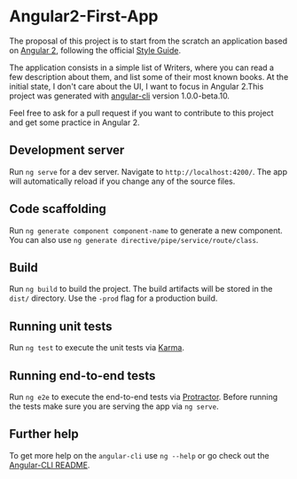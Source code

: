 # Angular2-First-App

The proposal of this project is to start from the scratch an application based on [Angular 2](https://angular.io/), following the official [Style Guide](https://angular.io/docs/ts/latest/guide/style-guide.html).

The application consists in a simple list of Writers, where you can read a few description about them, and list some of their 
most known books. At the initial state, I don't care about the UI, I want to focus in Angular 2.This project was generated with [angular-cli](https://github.com/angular/angular-cli) version 1.0.0-beta.10.

Feel free to ask for a pull request if you want to contribute to this project and get some practice in Angular 2.

## Development server
Run `ng serve` for a dev server. Navigate to `http://localhost:4200/`. The app will automatically reload if you change any of the source files.

## Code scaffolding

Run `ng generate component component-name` to generate a new component. You can also use `ng generate directive/pipe/service/route/class`.

## Build

Run `ng build` to build the project. The build artifacts will be stored in the `dist/` directory. Use the `-prod` flag for a production build.

## Running unit tests

Run `ng test` to execute the unit tests via [Karma](https://karma-runner.github.io).

## Running end-to-end tests

Run `ng e2e` to execute the end-to-end tests via [Protractor](http://www.protractortest.org/). 
Before running the tests make sure you are serving the app via `ng serve`.

## Further help

To get more help on the `angular-cli` use `ng --help` or go check out the [Angular-CLI README](https://github.com/angular/angular-cli/blob/master/README.md).
